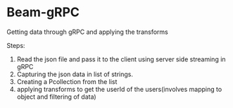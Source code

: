 # Beam-gRPC
Getting data through gRPC and applying the transforms

Steps:
1. Read the json file and pass it to the client using server side streaming in gRPC
2. Capturing the json data in list of strings.
3. Creating a Pcollection from the list
4. applying transforms to get the userId of the users(involves mapping to object and filtering of data)
